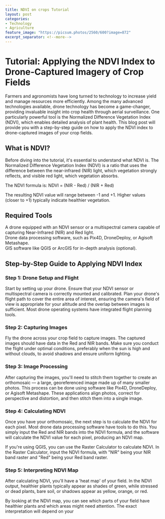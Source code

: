 ```yaml
---
title: NDVI on crops Tutorial
layout: post
categories:
- Technology
- Agriculture
feature_image: "https://picsum.photos/2560/600?image=872"
excerpt_separator: <!--more-->
---
```


# Tutorial: Applying the NDVI Index to Drone-Captured Imagery of Crop Fields  

Farmers and agronomists have long turned to technology to increase yield and manage resources more efficiently. Among the many advanced technologies available, drone technology has become a game-changer, providing invaluable insight into crop health through aerial surveillance. One particularly powerful tool is the Normalized Difference Vegetation Index (NDVI), which enables detailed analysis of plant health. This blog post will provide you with a step-by-step guide on how to apply the NDVI index to drone-captured images of your crop fields.
<!--more-->  

## What is NDVI?
Before diving into the tutorial, it's essential to understand what NDVI is. The Normalized Difference Vegetation Index (NDVI) is a ratio that uses the difference between the near-infrared (NIR) light, which vegetation strongly reflects, and visible red light, which vegetation absorbs.  

The NDVI formula is: NDVI = (NIR - Red) / (NIR + Red)  

The resulting NDVI value will range between -1 and +1. Higher values (closer to +1) typically indicate healthier vegetation.  

## Required Tools  
A drone equipped with an NDVI sensor or a multispectral camera capable of capturing Near-Infrared (NIR) and Red light.  
Drone data processing software, such as Pix4D, DroneDeploy, or Agisoft Metashape.  
GIS software like QGIS or ArcGIS for in-depth analysis (optional).  

## Step-by-Step Guide to Applying NDVI Index
### Step 1: Drone Setup and Flight
Start by setting up your drone. Ensure that your NDVI sensor or multispectral camera is correctly mounted and calibrated. Plan your drone's flight path to cover the entire area of interest, ensuring the camera's field of view is appropriate for your altitude and the overlap between images is sufficient. Most drone operating systems have integrated flight planning tools.

### Step 2: Capturing Images
Fly the drone across your crop field to capture images. The captured images should have data in the Red and NIR bands. Make sure you conduct the flight under optimal conditions, preferably when the sun is high and without clouds, to avoid shadows and ensure uniform lighting.

### Step 3: Image Processing
After capturing the images, you'll need to stitch them together to create an orthomosaic — a large, georeferenced image made up of many smaller photos. This process can be done using software like Pix4D, DroneDeploy, or Agisoft Metashape. These applications align photos, correct for perspective and distortion, and then stitch them into a single image.

### Step 4: Calculating NDVI
Once you have your orthomosaic, the next step is to calculate the NDVI for each pixel. Most drone data processing software have tools to do this. You simply input the Red and NIR bands into the NDVI formula, and the software will calculate the NDVI value for each pixel, producing an NDVI map.

If you're using QGIS, you can use the Raster Calculator to calculate NDVI. In the Raster Calculator, input the NDVI formula, with "NIR" being your NIR band raster and "Red" being your Red band raster.

### Step 5: Interpreting NDVI Map
After calculating NDVI, you'll have a 'heat map' of your field. In the NDVI output, healthier plants typically appear as shades of green, while stressed or dead plants, bare soil, or shadows appear as yellow, orange, or red.

By looking at the NDVI map, you can see which parts of your field have healthier plants and which areas might need attention. The exact interpretation will depend on your